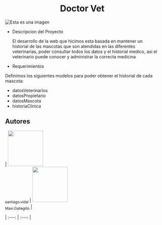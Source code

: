 <h1 align="center"> Doctor Vet </h1>

![Esta es una imagen](https://i2.wp.com/zoovetesmipasion.com/wp-content/uploads/2017/10/veterinario-.jpg?fit=712%2C350)

* Descripcion del Proyecto
  
  El desarrollo de la web que hicimos esta basada en mantener un historial de las mascotas que son atendidas en las diferentes veterinarias, poder consultar todos los  datos y el historial medico, asi el veterinario puede conocer y administrar la correcta medicina

 * Requerimientos
 
  Definimos los siguientes modelos para poder obtener el historial de cada mascota:
  - datosVeterinarios
  - datosPropietario
  - datosMascota
  - historiaClinica
  
## Autores

| [<img src="https://avatars.githubusercontent.com/u/37356058?v=4" width=115><br><sub>santiago vidal</sub>](https://github.com/camilafernanda) |  [<img src="https://avatars.githubusercontent.com/u/71970858?v=4" width=115><br><sub>Maxi Gallegillo</sub>]([https://github.com/guilhermeonrails]) |

| :---: | :---: | 

